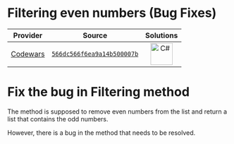 [_metadata_:generated]: - "true"

# Filtering even numbers (Bug Fixes)

<!-- INFO TABLE BEGIN -->

| Provider                                        | Source                                                                               | Solutions                                                                                                                           |
| :---------------------------------------------: | :----------------------------------------------------------------------------------: | :---------------------------------------------------------------------------------------------------------------------------------: |
| [Codewars](../../../docs/providers/Codewars.md) | [`566dc566f6ea9a14b500007b`](https://www.codewars.com/kata/566dc566f6ea9a14b500007b) | [<img src="https://res.cloudinary.com/rascaltwo/image/upload/v1631924063/c_bnvpsm.svg" alt="C#" title="C#" width="50" />](solve.cs) |

<!-- INFO TABLE END -->

# Fix the bug in Filtering method

The method is supposed to remove even numbers from the list and return a list that contains the odd numbers.

However, there is a bug in the method that needs to be resolved.
